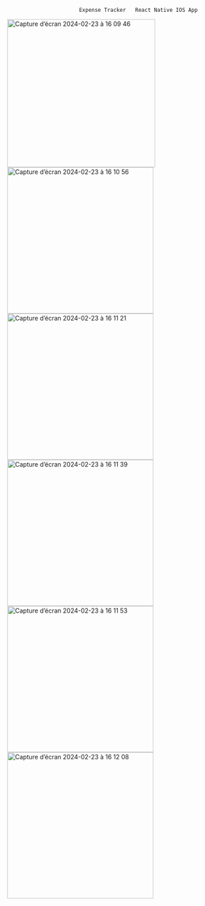                            Expense Tracker   React Native IOS App 



<img width="339" alt="Capture d’écran 2024-02-23 à 16 09 46" src="https://github.com/Saf-sa/Cost-Management/assets/120387600/810fa673-8ae0-4c29-ae3e-9fa90f80fa51">
<img width="335" alt="Capture d’écran 2024-02-23 à 16 10 56" src="https://github.com/Saf-sa/Cost-Management/assets/120387600/ac3400c5-4fa2-40fb-bf81-df3f1c6b89e7">
<img width="335" alt="Capture d’écran 2024-02-23 à 16 11 21" src="https://github.com/Saf-sa/Cost-Management/assets/120387600/cf3c45a9-faa3-4802-ae41-096f1ca6f31f">
<img width="335" alt="Capture d’écran 2024-02-23 à 16 11 39" src="https://github.com/Saf-sa/Cost-Management/assets/120387600/7618144a-ebcd-4ee8-9127-7bb0838a0a3e">
<img width="335" alt="Capture d’écran 2024-02-23 à 16 11 53" src="https://github.com/Saf-sa/Cost-Management/assets/120387600/c265ea4a-da05-42a8-80bf-2aacff392ad4">
<img width="335" alt="Capture d’écran 2024-02-23 à 16 12 08" src="https://github.com/Saf-sa/Cost-Management/assets/120387600/f5e58173-5396-49ee-966e-446572781880">
